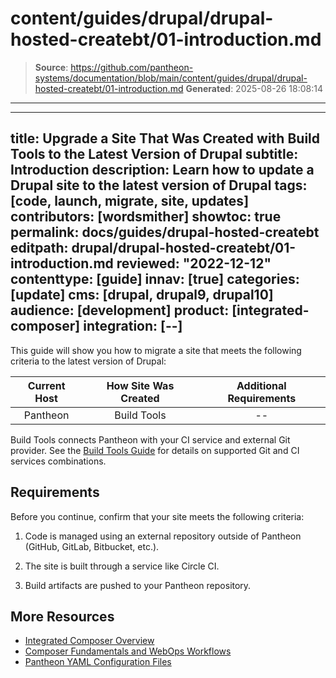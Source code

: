 # content/guides/drupal/drupal-hosted-createbt/01-introduction.md

> **Source**: https://github.com/pantheon-systems/documentation/blob/main/content/guides/drupal/drupal-hosted-createbt/01-introduction.md
> **Generated**: 2025-08-26 18:08:14

---

---
title: Upgrade a Site That Was Created with Build Tools to the Latest Version of Drupal
subtitle: Introduction
description: Learn how to update a Drupal site to the latest version of Drupal
tags: [code, launch, migrate, site, updates]
contributors: [wordsmither]
showtoc: true
permalink: docs/guides/drupal-hosted-createbt
editpath: drupal/drupal-hosted-createbt/01-introduction.md
reviewed: "2022-12-12"
contenttype: [guide]
innav: [true]
categories: [update]
cms: [drupal, drupal9, drupal10]
audience: [development]
product: [integrated-composer]
integration: [--]
---

This guide will show you how to migrate a site that meets the following criteria to the latest version of Drupal:

| Current Host | How Site Was Created <Popover title="Site Creation" content="What is the method you used to create the site?" /> |  Additional Requirements <Popover title="Additional Requirements" content="Any other features that must be in place, or that are desired." /> |
| :-------------------------------------------: | :------------------------------------------------------------------------------------------------------------------------------------------: | :----------------------------------------------------------------------------------------------------------------------------------------------------------------------------------------: |
|                   Pantheon                    |                                                                 Build Tools                                                                  |                                                                                             --                                                                                             |

<Partial file="drupal/see-landing.md" />

Build Tools connects Pantheon with your CI service and external Git provider. See the [Build Tools Guide](/guides/build-tools#a-build-tools-projects-components) for details on supported Git and CI services combinations.

## Requirements

Before you continue, confirm that your site meets the following criteria:

1. Code is managed using an external repository outside of Pantheon (GitHub, GitLab, Bitbucket, etc.).

1. The site is built through a service like Circle CI.

1. Build artifacts are pushed to your Pantheon repository.

## More Resources

- [Integrated Composer Overview](/guides/integrated-composer)
- [Composer Fundamentals and WebOps Workflows](/guides/composer)
- [Pantheon YAML Configuration Files](/pantheon-yml)
